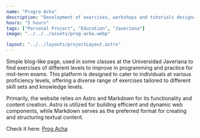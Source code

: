 ```yaml
---
name: "Progra Acha"
description: "Development of exercises, workshops and tutorials designed to strengthen students' technical skills in various programming languages. Active contribution to the learning process, providing practical and relevant tools for academic success in the field of computer science and technology."
hours: "5 hours"
tags: ["Personal Project", "Education", "Javeriana"]
image: "../../../assets/prog-acha.webp"

layout: "../../layouts/projectLayout.astro"
---
```


Simple blog-like page, used in some classes at the Universidad Javeriana to find exercises of different levels to improve in programming and practice for mid-term exams. This platform is designed to cater to individuals at various proficiency levels, offering a diverse range of exercises tailored to different skill sets and knowledge levels.

Primarily, the website relies on Astro and Markdown for its functionality and content creation. Astro is utilized for building efficient and dynamic web components, while Markdown serves as the preferred format for creating and structuring textual content.

Check it here: [Prog Acha](https://progra-acha.site)
